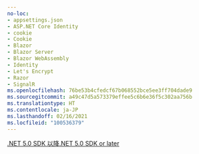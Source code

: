 ```yaml
---
no-loc:
- appsettings.json
- ASP.NET Core Identity
- cookie
- Cookie
- Blazor
- Blazor Server
- Blazor WebAssembly
- Identity
- Let's Encrypt
- Razor
- SignalR
ms.openlocfilehash: 76be53b4cfedcf67b068552bce5ee3ff704dade9
ms.sourcegitcommit: a49c47d5a573379effee5c6b6e36f5c302aa756b
ms.translationtype: HT
ms.contentlocale: ja-JP
ms.lasthandoff: 02/16/2021
ms.locfileid: "100536379"
---
```

[<span data-ttu-id="b466a-101">.NET 5.0 SDK 以降</span><span class="sxs-lookup"><span data-stu-id="b466a-101">.NET 5.0 SDK or later</span></span>](https://dotnet.microsoft.com/download/dotnet/5.0)
